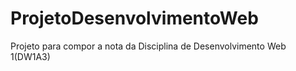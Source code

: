 # ProjetoDesenvolvimentoWeb
Projeto para compor a nota da Disciplina de Desenvolvimento Web 1(DW1A3)
